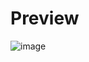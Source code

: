 # Preview
![image](https://github.com/Dawwwei/digital-clock/assets/149939695/2b84c34c-accd-4fe3-89af-75975f8b3c69)
